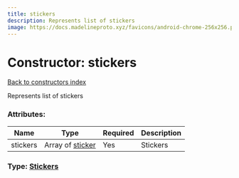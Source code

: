 ```yaml
---
title: stickers
description: Represents list of stickers
image: https://docs.madelineproto.xyz/favicons/android-chrome-256x256.png
---
```

# Constructor: stickers  
[Back to constructors index](index.md)



Represents list of stickers

### Attributes:

| Name     |    Type       | Required | Description |
|----------|---------------|----------|-------------|
|stickers|Array of [sticker](../constructors/sticker.md) | Yes|Stickers|



### Type: [Stickers](../types/Stickers.md)


